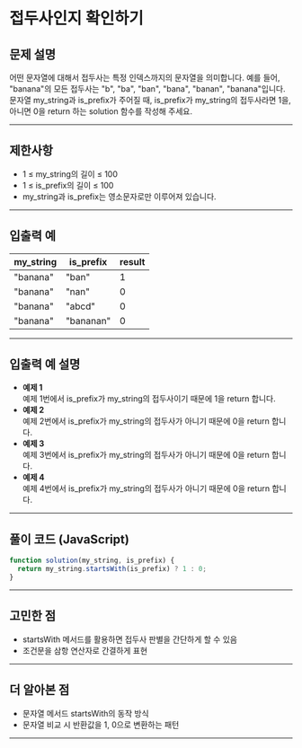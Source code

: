 # 접두사인지 확인하기

## 문제 설명

어떤 문자열에 대해서 접두사는 특정 인덱스까지의 문자열을 의미합니다. 예를 들어, "banana"의 모든 접두사는 "b", "ba", "ban", "bana", "banan", "banana"입니다.
문자열 my_string과 is_prefix가 주어질 때, is_prefix가 my_string의 접두사라면 1을, 아니면 0을 return 하는 solution 함수를 작성해 주세요.

---

## 제한사항

- 1 ≤ my_string의 길이 ≤ 100
- 1 ≤ is_prefix의 길이 ≤ 100
- my_string과 is_prefix는 영소문자로만 이루어져 있습니다.

---

## 입출력 예

| my_string | is_prefix | result |
| --------- | --------- | ------ |
| "banana"  | "ban"     | 1      |
| "banana"  | "nan"     | 0      |
| "banana"  | "abcd"    | 0      |
| "banana"  | "bananan" | 0      |

---

## 입출력 예 설명

- **예제 1**  
  예제 1번에서 is_prefix가 my_string의 접두사이기 때문에 1을 return 합니다.
- **예제 2**  
  예제 2번에서 is_prefix가 my_string의 접두사가 아니기 때문에 0을 return 합니다.
- **예제 3**  
  예제 3번에서 is_prefix가 my_string의 접두사가 아니기 때문에 0을 return 합니다.
- **예제 4**  
  예제 4번에서 is_prefix가 my_string의 접두사가 아니기 때문에 0을 return 합니다.

---

## 풀이 코드 (JavaScript)

```javascript
function solution(my_string, is_prefix) {
  return my_string.startsWith(is_prefix) ? 1 : 0;
}
```

---

## 고민한 점

- startsWith 메서드를 활용하면 접두사 판별을 간단하게 할 수 있음
- 조건문을 삼항 연산자로 간결하게 표현

---

## 더 알아본 점

- 문자열 메서드 startsWith의 동작 방식
- 문자열 비교 시 반환값을 1, 0으로 변환하는 패턴

---
